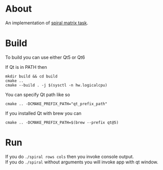 # About
An implementation of [spiral matrix task](https://leetcode.com/problems/spiral-matrix/description/).

# Build

To build you can use either Qt5 or Qt6

If Qt is in PATH then
```console
mkdir build && cd build
cmake ..
cmake --build . -j $(sysctl -n hw.logicalcpu)
```

You can specify Qt path like so
```console
cmake .. -DCMAKE_PREFIX_PATH="qt_prefix_path"
```

If you installed Qt with brew you can
```console
cmake .. -DCMAKE_PREFIX_PATH=$(brew --prefix qt@5)
```

# Run
If you do `./spiral rows cols` then you invoke console output.</br>
If you do `./spiral` without arguments you will invoke app with qt window.
